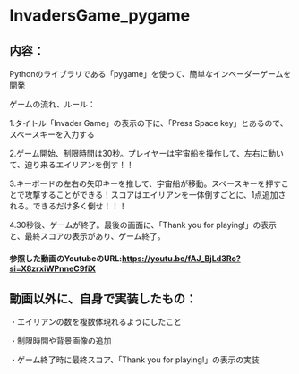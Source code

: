 # InvadersGame_pygame

## 内容：
Pythonのライブラリである「pygame」を使って、簡単なインベーダーゲームを開発

ゲームの流れ、ルール：

1.タイトル「Invader Game」の表示の下に、「Press Space key」とあるので、スペースキーを入力する

2.ゲーム開始、制限時間は30秒。プレイヤーは宇宙船を操作して、左右に動いて、迫り来るエイリアンを倒す！！

3.キーボードの左右の矢印キーを推して、宇宙船が移動。スペースキーを押すことで攻撃することができる！スコアはエイリアンを一体倒すごとに、1点追加される。できるだけ多く倒せ！！！

4.30秒後、ゲームが終了。最後の画面に、「Thank you for playing!」の表示と、最終スコアの表示があり、ゲーム終了。


#### 参照した動画のYoutubeのURL:https://youtu.be/fAJ_BjLd3Ro?si=X8zrxiWPnneC9fiX

## 動画以外に、自身で実装したもの：

・エイリアンの数を複数体現れるようにしたこと

・制限時間や背景画像の追加

・ゲーム終了時に最終スコア、「Thank you for playing!」の表示の実装
